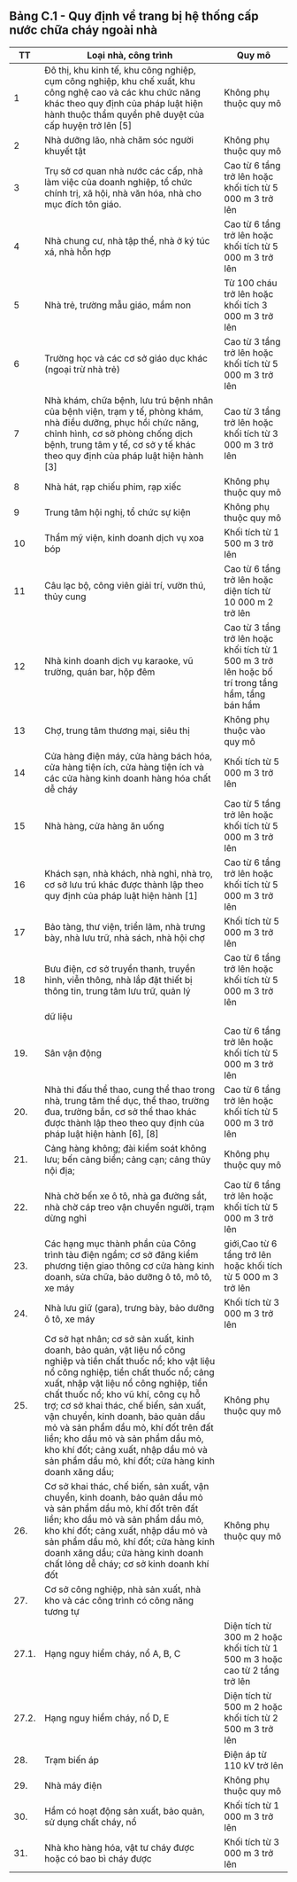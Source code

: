 ## Bảng C.1 - Quy định về trang bị hệ thống cấp nước chữa cháy ngoài nhà

|   TT | Loại nhà, công trình                                                                                                                                                                                                                | Quy mô                                                                                             |
|------|-------------------------------------------------------------------------------------------------------------------------------------------------------------------------------------------------------------------------------------|----------------------------------------------------------------------------------------------------|
|    1 | Đô thị, khu kinh tế, khu công nghiệp, cụm công nghiệp, khu chế xuất, khu công nghệ cao và các khu chức năng khác theo quy định của pháp luật hiện hành thuộc thẩm quyền phê duyệt của cấp huyện trở lên [5]                         | Không phụ thuộc quy mô                                                                             |
|    2 | Nhà dưỡng lão, nhà chăm sóc người khuyết tật                                                                                                                                                                                        | Không phụ thuộc quy mô                                                                             |
|    3 | Trụ sở cơ quan nhà nước các cấp, nhà làm việc của doanh nghiệp, tổ chức chính trị, xã hội, nhà văn hóa, nhà cho mục đích tôn giáo.                                                                                                  | Cao từ 6 tầng trở lên hoặc khối tích từ 5 000 m 3 trở lên                                          |
|    4 | Nhà chung cư, nhà tập thể, nhà ở ký túc xá, nhà hỗn hợp                                                                                                                                                                             | Cao từ 6 tầng trở lên hoặc khối tích từ 5 000 m 3 trở lên                                          |
|    5 | Nhà trẻ, trường mẫu giáo, mầm non                                                                                                                                                                                                   | Từ 100 cháu trở lên hoặc khối tích 3 000 m 3 trở lên                                               |
|    6 | Trường học và các cơ sở giáo dục khác (ngoại trừ nhà trẻ)                                                                                                                                                                           | Cao từ 3 tầng trở lên hoặc khối tích từ 5 000 m 3 trở lên                                          |
|    7 | Nhà khám, chữa bệnh, lưu trú bệnh nhân của bệnh viện, trạm y tế, phòng khám, nhà điều dưỡng, phục hồi chức năng, chỉnh hình, cơ sở phòng chống dịch bệnh, trung tâm y tế, cơ sở y tế khác theo quy định của pháp luật hiện hành [3] | Cao từ 3 tầng trở lên hoặc khối tích từ 3 000 m 3 trở lên                                          |
|    8 | Nhà hát, rạp chiếu phim, rạp xiếc                                                                                                                                                                                                   | Không phụ thuộc quy mô                                                                             |
|    9 | Trung tâm hội nghị, tổ chức sự kiện                                                                                                                                                                                                 | Không phụ thuộc quy mô                                                                             |
|   10 | Thẩm mỹ viện, kinh doanh dịch vụ xoa bóp                                                                                                                                                                                            | Khối tích từ 1 500 m 3 trở lên                                                                     |
|   11 | Câu lạc bộ, công viên giải trí, vườn thú, thủy cung                                                                                                                                                                                 | Cao từ 6 tầng trở lên hoặc diện tích từ 10 000 m 2 trở lên                                         |
|   12 | Nhà kinh doanh dịch vụ karaoke, vũ trường, quán bar, hộp đêm                                                                                                                                                                        | Cao từ 3 tầng trở lên hoặc khối tích từ 1 500 m 3 trở lên hoặc bố trí trong tầng hầm, tầng bán hầm |
|   13 | Chợ, trung tâm thương mại, siêu thị                                                                                                                                                                                                 | Không phụ thuộc vào quy mô                                                                         |
|   14 | Cửa hàng điện máy, cửa hàng bách hóa, cửa hàng tiện ích, cửa hàng tiện ích và các cửa hàng kinh doanh hàng hóa chất dễ cháy                                                                                                         | Khối tích từ 5 000 m 3 trở lên                                                                     |
|   15 | Nhà hàng, cửa hàng ăn uống                                                                                                                                                                                                          | Cao từ 5 tầng trở lên hoặc khối tích từ 5 000 m 3 trở lên                                          |
|   16 | Khách sạn, nhà khách, nhà nghỉ, nhà trọ, cơ sở lưu trú khác được thành lập theo quy định của pháp luật hiện hành [1]                                                                                                                | Cao từ 6 tầng trở lên hoặc khối tích từ 5 000 m 3 trở lên                                          |
|   17 | Bảo tàng, thư viện, triển lãm, nhà trưng bày, nhà lưu trữ, nhà sách, nhà hội chợ                                                                                                                                                    | Khối tích từ 5 000 m 3 trở lên                                                                     |
|   18 | Bưu điện, cơ sở truyền thanh, truyền hình, viễn thông, nhà lắp đặt thiết bị thông tin, trung tâm lưu trữ, quản lý                                                                                                                   | Cao từ 6 tầng trở lên hoặc khối tích từ 5 000 m 3 trở lên                                          |
|       | dữ liệu                                                                                                                                                                                                                                                                                                                                                                                                                                                                                              |                                                                             |
| 19.   | Sân vận động                                                                                                                                                                                                                                                                                                                                                                                                                                                                                         | Cao từ 6 tầng trở lên hoặc khối tích từ 5 000 m 3 trở lên                   |
| 20.   | Nhà thi đấu thể thao, cung thể thao trong nhà, trung tâm thể dục, thể thao, trường đua, trường bắn, cơ sở thể thao khác được thành lập theo theo quy định của pháp luật hiện hành [6], [8]                                                                                                                                                                                                                                                                                                           | Cao từ 6 tầng trở lên hoặc khối tích từ 5 000 m 3 trở lên                   |
| 21.   | Cảng hàng không; đài kiểm soát không lưu; bến cảng biển; cảng cạn; cảng thủy nội địa;                                                                                                                                                                                                                                                                                                                                                                                                                | Không phụ thuộc quy mô                                                      |
| 22.   | Nhà chờ bến xe ô tô, nhà ga đường sắt, nhà chờ cáp treo vận chuyển người, trạm dừng nghỉ                                                                                                                                                                                                                                                                                                                                                                                                             | Cao từ 6 tầng trở lên hoặc khối tích từ 5 000 m 3 trở lên                   |
| 23.   | Các hạng mục thành phần của Công trình tàu điện ngầm; cơ sở đăng kiểm phương tiện giao thông cơ cửa hàng kinh doanh, sửa chữa, bảo dưỡng ô tô, mô tô, xe máy                                                                                                                                                                                                                                                                                                                                         | giới,Cao từ 6 tầng trở lên hoặc khối tích từ 5 000 m 3 trở lên              |
| 24.   | Nhà lưu giữ (gara), trưng bày, bảo dưỡng ô tô, xe máy                                                                                                                                                                                                                                                                                                                                                                                                                                                | Khối tích từ 3 000 m 3 trở lên                                              |
| 25.   | Cơ sở hạt nhân; cơ sở sản xuất, kinh doanh, bảo quản, vật liệu nổ công nghiệp và tiền chất thuốc nổ; kho vật liệu nổ công nghiệp, tiền chất thuốc nổ; cảng xuất, nhập vật liệu nổ công nghiệp, tiền chất thuốc nổ; kho vũ khí, công cụ hỗ trợ; cơ sở khai thác, chế biến, sản xuất, vận chuyển, kinh doanh, bảo quản dầu mỏ và sản phẩm dầu mỏ, khí đốt trên đất liền; kho dầu mỏ và sản phẩm dầu mỏ, kho khí đốt; cảng xuất, nhập dầu mỏ và sản phẩm dầu mỏ, khí đốt; cửa hàng kinh doanh xăng dầu; | Không phụ thuộc quy mô                                                      |
| 26.   | Cơ sở khai thác, chế biến, sản xuất, vận chuyển, kinh doanh, bảo quản dầu mỏ và sản phẩm dầu mỏ, khí đốt trên đất liền; kho dầu mỏ và sản phẩm dầu mỏ, kho khí đốt; cảng xuất, nhập dầu mỏ và sản phẩm dầu mỏ, khí đốt; cửa hàng kinh doanh xăng dầu; cửa hàng kinh doanh chất lỏng dễ cháy; cơ sở kinh doanh khí đốt                                                                                                                                                                                | Không phụ thuộc quy mô                                                      |
| 27.   | Cơ sở công nghiệp, nhà sản xuất, nhà kho và các công trình có công năng tương tự                                                                                                                                                                                                                                                                                                                                                                                                                     |                                                                             |
| 27.1. | Hạng nguy hiểm cháy, nổ A, B, C                                                                                                                                                                                                                                                                                                                                                                                                                                                                      | Diện tích từ 300 m 2 hoặc khối tích từ 1 500 m 3 hoặc cao từ 2 tầng trở lên |
| 27.2. | Hạng nguy hiểm cháy, nổ D, E                                                                                                                                                                                                                                                                                                                                                                                                                                                                         | Diện tích từ 500 m 2 hoặc khối tích từ 2 500 m 3 trở lên                    |
| 28.   | Trạm biến áp                                                                                                                                                                                                                                                                                                                                                                                                                                                                                         | Điện áp từ 110 kV trở lên                                                   |
| 29.   | Nhà máy điện                                                                                                                                                                                                                                                                                                                                                                                                                                                                                         | Không phụ thuộc quy mô                                                      |
| 30.   | Hầm có hoạt động sản xuất, bảo quản, sử dụng chất cháy, nổ                                                                                                                                                                                                                                                                                                                                                                                                                                           | Khối tích từ 1 000 m 3 trở lên                                              |
| 31.   | Nhà kho hàng hóa, vật tư cháy được hoặc có bao bì cháy được                                                                                                                                                                                                                                                                                                                                                                                                                                          | Khối tích từ 3 000 m 3 trở lên                                              |